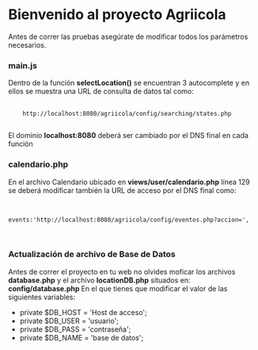 <h1>Bienvenido al proyecto Agriicola </h1>

<p>Antes de correr las pruebas asegúrate de modificar todos los parámetros necesarios.</p>

<strong>
    <h3>main.js</h3>
</strong>
<p>
    Dentro de la función <strong>selectLocation()</strong> se encuentran 3 autocomplete y en ellos se muestra una URL de
    consulta de datos tal como: <br>
    <pre>
  <code>
    http://localhost:8080/agriicola/config/searching/states.php
  </code>
</pre>
    El dominio <b>localhost:8080</b> deberá ser cambiado por el DNS final en cada función
</p>

<strong>
    <h3>calendario.php</h3>
</strong>
<p>
    En el archivo Calendario ubicado en <strong>views/user/calendario.php</strong> línea 129 se deberá modificar también la 
    URL de acceso por el DNS final como:
    <pre>
        <code>
            events:'http://localhost:8080/agriicola/config/eventos.php?accion=<?php echo $_GET['Tracing'];?>',
        </code>
    </pre>

</p>

<h3><strong>Actualización de archivo de Base de Datos</strong></h3>
<p>
    Antes de correr el proyecto en tu web no olvides moficar los archivos <strong>database.php</strong> 
    y el archivo <strong>locationDB.php</strong> situados en: 
    <strong>config/database.php </strong> 
    En el que tienes que modificar el valor de las siguientes variables:
    <ul>
        <li>private $DB_HOST = 'Host de acceso';</li>
        <li>private $DB_USER = 'usuario';</li>
        <li>private $DB_PASS = 'contraseña';</li>
        <li>private $DB_NAME = 'base  de datos';</li>
    </ul>
</p>